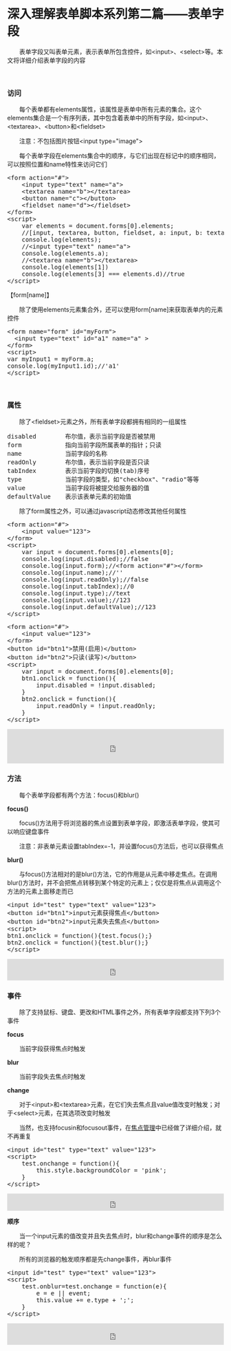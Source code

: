 # 深入理解表单脚本系列第二篇——表单字段

&emsp;&emsp;表单字段又叫表单元素，表示表单所包含控件，如&lt;input&gt;、&lt;select&gt;等。本文将详细介绍表单字段的内容

&nbsp;

### 访问

&emsp;&emsp;每个表单都有elements属性，该属性是表单中所有元素的集合。这个elements集合是一个有序列表，其中包含着表单中的所有字段，如&lt;input&gt;、&lt;textarea&gt;、&lt;button&gt;和&lt;fieldset&gt;

&emsp;&emsp;注意：不包括图片按钮&lt;input type="image"&gt;

&emsp;&emsp;每个表单字段在elements集合中的顺序，与它们出现在标记中的顺序相同，可以按照位置和name特性来访问它们

<div>
<pre>&lt;form action="#"&gt;
    &lt;input type="text" name="a"&gt;
    &lt;textarea name="b"&gt;&lt;/textarea&gt;
    &lt;button name="c"&gt;&lt;/button&gt;
    &lt;fieldset name="d"&gt;&lt;/fieldset&gt;
&lt;/form&gt;
&lt;script&gt;
    var elements = document.forms[0].elements;
    //[input, textarea, button, fieldset, a: input, b: textarea, c: button, d: fieldset]
    console.log(elements);
    //&lt;input type="text" name="a"&gt;
    console.log(elements.a);
    //&lt;textarea name="b"&gt;&lt;/textarea&gt;
    console.log(elements[1])
    console.log(elements[3] === elements.d)//true
&lt;/script&gt;</pre>
</div>

【form[name]】

&emsp;&emsp;除了使用elements元素集合外，还可以使用form[name]来获取表单内的元素控件

<div>
<pre>&lt;form name="form" id="myForm"&gt;
  &lt;input type="text" id="a1" name="a" &gt;
&lt;/form&gt;
&lt;script&gt;
var myInput1 = myForm.a;
console.log(myInput1.id);//'a1'
&lt;/script&gt;</pre>
</div>

&nbsp;

### 属性

&emsp;&emsp;除了&lt;fieldset&gt;元素之外，所有表单字段都拥有相同的一组属性

<div>
<pre>disabled        布尔值，表示当前字段是否被禁用
form            指向当前字段所属表单的指针；只读
name            当前字段的名称
readOnly        布尔值，表示当前字段是否只读
tabIndex        表示当前字段的切换(tab)序号
type            当前字段的类型，如"checkbox"、"radio"等等
value           当前字段将被提交给服务器的值
defaultValue    表示该表单元素的初始值</pre>
</div>

&emsp;&emsp;除了form属性之外，可以通过javascript动态修改其他任何属性

<div>
<pre>&lt;form action="#"&gt;
    &lt;input value="123"&gt;
&lt;/form&gt;
&lt;script&gt;
    var input = document.forms[0].elements[0];
    console.log(input.disabled);//false
    console.log(input.form);//&lt;form action="#"&gt;&lt;/form&gt;
    console.log(input.name);//''
    console.log(input.readOnly);//false
    console.log(input.tabIndex);//0
    console.log(input.type);//text
    console.log(input.value);//123
    console.log(input.defaultValue);//123
&lt;/script&gt;</pre>
</div>
<div>
<pre>&lt;form action="#"&gt;
    &lt;input value="123"&gt;
&lt;/form&gt;
&lt;button id="btn1"&gt;禁用(启用)&lt;/button&gt;
&lt;button id="btn2"&gt;只读(读写)&lt;/button&gt;
&lt;script&gt;
    var input = document.forms[0].elements[0];
    btn1.onclick = function(){
        input.disabled = !input.disabled;
    }
    btn2.onclick = function(){
        input.readOnly = !input.readOnly;
    }
&lt;/script&gt;</pre>
</div>

<iframe style="width: 100%; height: 80px;" src="https://demo.xiaohuochai.site/html/formobj/f4.html" frameborder="0" width="320" height="240"></iframe>

### 方法

&emsp;&emsp;每个表单字段都有两个方法：focus()和blur()

**focus()**

&emsp;&emsp;focus()方法用于将浏览器的焦点设置到表单字段，即激活表单字段，使其可以响应键盘事件　

&emsp;&emsp;注意：非表单元素设置tabIndex=-1，并设置focus()方法后，也可以获得焦点

**blur()**

&emsp;&emsp;与focus()方法相对的是blur()方法，它的作用是从元素中移走焦点。在调用blur()方法时，并不会把焦点转移到某个特定的元素上；仅仅是将焦点从调用这个方法的元素上面移走而已

<div>
<pre>&lt;input id="test" type="text" value="123"&gt;
&lt;button id="btn1"&gt;input元素获得焦点&lt;/button&gt;
&lt;button id="btn2"&gt;input元素失去焦点&lt;/button&gt;
&lt;script&gt;
btn1.onclick = function(){test.focus();}
btn2.onclick = function(){test.blur();}
&lt;/script&gt;</pre>
</div>

<iframe style="width: 100%; height: 50px;" src="https://demo.xiaohuochai.site/html/formobj/f5.html" frameborder="0" width="320" height="240"></iframe>

### 事件

&emsp;&emsp;除了支持鼠标、键盘、更改和HTML事件之外，所有表单字段都支持下列3个事件

**focus**

&emsp;&emsp;当前字段获得焦点时触发

**blur**

&emsp;&emsp;当前字段失去焦点时触发

**change**

&emsp;&emsp;对于&lt;input&gt;和&lt;textarea&gt;元素，在它们失去焦点且value值改变时触发；对于&lt;select&gt;元素，在其选项改变时触发

&emsp;&emsp;当然，也支持focusin和focusout事件，在[焦点管理](http://www.cnblogs.com/xiaohuochai/p/5874447.html)中已经做了详细介绍，就不再重复

<div>
<pre>&lt;input id="test" type="text" value="123"&gt;
&lt;script&gt;
    test.onchange = function(){
        this.style.backgroundColor = 'pink';
    }
&lt;/script&gt;</pre>
</div>

<iframe style="width: 100%; height: 40px;" src="https://demo.xiaohuochai.site/html/formobj/f6.html" frameborder="0" width="320" height="240"></iframe>

**顺序**

&emsp;&emsp;当一个input元素的值改变并且失去焦点时，blur和change事件的顺序是怎么样的呢？　

&emsp;&emsp;所有的浏览器的触发顺序都是先change事件，再blur事件

<div>
<pre>&lt;input id="test" type="text" value="123"&gt;
&lt;script&gt;
    test.onblur=test.onchange = function(e){
        e = e || event;
        this.value += e.type + ';';
    }
&lt;/script&gt;</pre>
</div>

<iframe style="width: 100%; height: 50px;" src="https://demo.xiaohuochai.site/html/formobj/f7.html" frameborder="0" width="320" height="240"></iframe>

